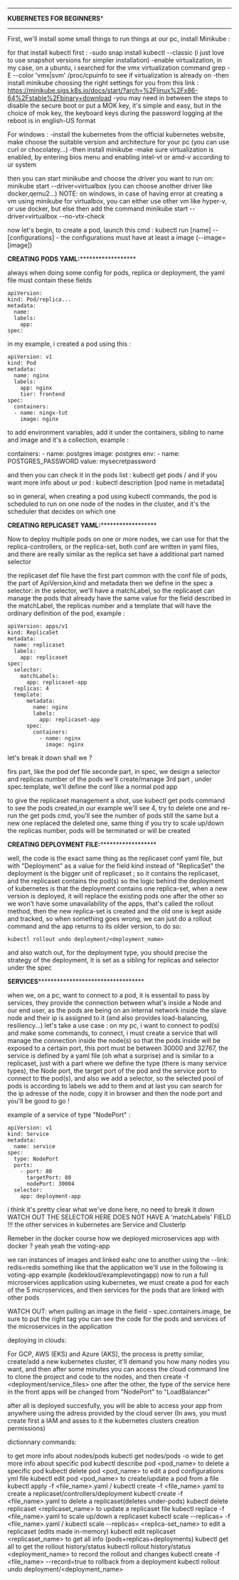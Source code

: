 *************************************************************************
************************KUBERNETES FOR BEGINNERS*************************
*************************************************************************

First, we'll install some small things to run things at our pc, install Minikube :

for that install kubectl first : 
-sudo snap install kubectl --classic  (i just love to use snapshot versions for simpler installation)
-enable virtualization, in my case, on a ubuntu, i searched for the vmx virtualization command grep -E --color 'vmx|svm' /proc/cpuinfo to see if virtualization is already on
-then install minikube choosing the right settings for you from this link : https://minikube.sigs.k8s.io/docs/start/?arch=%2Flinux%2Fx86-64%2Fstable%2Fbinary+download
-you may need in between the steps to disable the secure boot or put a MOK key, it's simple and easy, but in the choice of mok key, the keyboard keys during the password logging at the reboot is in english-US format

For windows :
-install the kubernetes from the official kubernetes website, make choose the suitable version and architecture for your pc (you can use curl or chocolatey...)
-then install minikube
-make sure virtualization is enabled, by entering bios menu and enabling intel-vt or amd-v according to ur system

then you can start minikube and choose the driver you want to run on: minikube start --driver=virtualbox (you can choose another driver like docker,qemu2...)
NOTE: on windows, in case of having error at creating a vm using minikube for virtualbox, you can either use other vm like hyper-v, or use docker, but else then add the command
 minikube start --driver=virtualbox --no-vtx-check

now let's begin, to create a pod, launch this cmd : kubectl run [name] --[configurations] - the configurations must have at least a image (--image=[image])

**************CREATING PODS YAML:********************************

always when doing some config for pods, replica or deployment, the yaml file must contain these fields

	apiVersion:
	kind: Pod/replica...
	metadata:
	  name:
	  labels:
	    app:
	spec:
	
in my example, i created a pod using this :

	apiVersion: v1
	kind: Pod
	metadata:
	  name: nginx
	  labels:
	    app: nginx
	    tier: frontend
	spec:
	  containers:
	  - name: ningx-tut
	    image: nginx

to add environment variables, add it under the containers, sibling to name and image and it's a collection, example :
 
  containers:
    - name: postgres
      image: postgres
      env:
        - name: POSTGRES_PASSWORD
          value: mysecretpassword

and then you can check it in the pods list : kubectl get pods / and if you want more info about ur pod : kubectl description [pod name in metadata]

so in general, when creating a pod using kubectl commands, the pod is scheduled to run on one node of the nodes in the cluster, and it's the scheduler that decides on which one

**************CREATING REPLICASET YAML:********************************


Now to deploy multiple pods on one or more nodes, we can use for that the replica-controllers, or the replica-set, both conf are written in yaml files, and there are really similar
as the replica set have a additional part named selector

the replicaset def file have the first part common with the conf file of pods, the part of ApiVersion,kind and metadata then we define in the spec a selector:
in the selector, we'll have a matchLabel, so the  replicaset can manage the pods that already have the same value for the field described in the matchLabel, the replicas number
and a template that will have the ordinary definition of the pod, example :

	apiVersion: apps/v1
	kind: ReplicaSet
	metadata:
	  name: replicaset
	  labels:
		app: replicaset
	spec:
	  selector:
		matchLabels:
		  app: replicaset-app
	  replicas: 4
	  template:
		  metadata:
			name: nginx
			labels:
			  app: replicaset-app
		  spec:
			containers:
			  - name: nginx
				image: nginx

let's break it down shall we ?

firs part, like the pod def file
seconde part, in spec, we design a selector and replicas number of the pods we'll create/manage
3rd part , under spec.template, we'll define the conf like a normal pod app

to give the replicaset management a shot, use kubectl get pods command to see the pods created,in our example we'll see 4, try to delete one and re-run the get pods cmd, you'll
see the number of pods still the same but a new one replaced the deleted one, same thing if you try to scale up/down the replicas number, pods will be terminated or will be created


**************CREATING DEPLOYMENT FILE:********************************

well, the code is the exact same thing as the replicaset conf yaml file, but with "Deployment" as a value for the field kind instead of "ReplicaSet"
the deployment is the bigger unit of replicaset ; so it contains the replicaset, and the replicaset contains the pod(s)
so the logic behind the deployment of kubernetes is that the deployment contains one replica-set, when a new version is deployed, it will replace the existing pods one after the other
so we won't have some unavailability of the apps, that's called the rollout method, then the new replica-set is created and the old one is kept aside and tracked, so when something
goes wrong, we can just do a rollout command and the app returns to its older version, to do so:

	kubectl rollout undo deployment/<deployment_name>
	
and also watch out, for the deployment type, you should precise the strategy of the deployment, it is set as a sibling for replicas and selector under the spec


****************SERVICES**************************************************

when we, on a pc, want to connect to a pod, it is essentail to pass by services, they provide the connection between what's inside a Node and our end user, as the pods are 
being on an internal network inside the slave node and their ip is assigned to it (and also provides load-balancing, resiliency...)
let's take a use case : on my pc, i want to connect to pod(s) and make some commands, to connect, i must create a service that will manage the connection inside the node(s) so
that the pods inside will be exposed to a certain port, this port must be between 30000 and 32767, the service is defined by a yaml file (oh what a surprise) and is similar
to a replicaset, just with a part where we define the type (there is many service types), the Node port, the target port of the pod and the service port to connect to the pod(s),
and also we add a selector, so the selected pool of  pods is according to labels we add to them
and at last you can search for the ip adresse of the node, copy it in browser and then the node port and you'll be good to go !

example of a service of type "NodePort" :

	apiVersion: v1
	kind: Service
	metadata:
	  name: service
	spec:
	  type: NodePort
	  ports:
		- port: 80
		  targetPort: 80
		  nodePort: 30004
	  selector:
		app: deployment-app

i think it's pretty clear what we've done here, no need to break it down
WATCH OUT THE SELECTOR HERE DOES NOT HAVE A 'matchLabels' FIELD !!!
the other services in kubernetes are Service and ClusterIp

Remeber in the docker course how we deployed microservices app with docker ? yeah yeah the voting-app

we ran instances of images and linked eahc one to another using the --link: redis=redis something like that
the application we'll use in the following is voting-app example (kodekloud/examplevotingapp)
now to run a full microservices application using kubernetes, we must create a pod for each of the 5 microservices, and then services for the pods that are linked with other pods

WATCH OUT: when pulling an image in the field - spec.containers.image, be sure to put the right tag
you can see the code for the pods and services of the microservices in the application

deploying in clouds:

For GCP, AWS (EKS) and Azure (AKS), the process is pretty similar, create/add a new kubernetes cluster, it'll demand you how many nodes you want, and then after some minutes
you can access the cloud command line to clone the project and code to the nodes, and then create -f <deployment/service_files> one after the other, the type of the service here
in the front apps will be changed from "NodePort" to "LoadBalancer"

after all is deployed succesfully, you will be able to access your app from anywhere using the adress provided by the cloud server
(In aws, you must create first a IAM and asses to it the kubernetes clusters creation permissions)

dictionnary commands:

to get more info about nodes/pods				kubectl get nodes/pods -o wide
to get more info about specific pod				kubectl describe pod <pod_name> 
to delete a specific pod						kubectl delete pod <pod_name>
to edit a pod configurations yml file			kubectl edit pod <pod_name>
to create/update a pod from a file 				kubectl apply -f <file_name>.yaml / kubectl create -f <file_name>.yaml
to create a replicaset/controllers/deployment	kubectl create -f <file_name>.yaml
to delete a replicaset(deletes under-pods) 		kubectl delete replicaset <replicaset_name>
to update a replicaset file						kubectl replace -f <file_name>.yaml
to scale up/down a replicaset					kubectl scale --replicas=<number> -f <file_name>.yaml / kubectl scale --replicas=<number> <replica-set_name>
to edit a replicaset (edits made in-memory)		kubectl edit replicaset <replicaset_name>
to get all info (pods+replicas+deployments) 	kubectl get all
to get the rollout history/status				kubectl rollout history/status <deployment_name>
to record the rollout and changes				kubectl create -f <file_name> --record=true
to rollback from a deployment					kubectl rollout undo deployment/<deployment_name>
